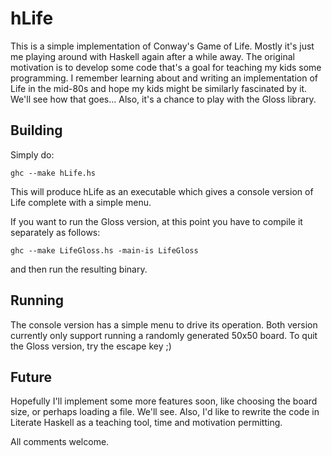 # hLife

This is a simple implementation of Conway's Game of Life. Mostly it's just me playing around with Haskell again after a while away. The original motivation is to develop some code that's a goal for teaching my kids some programming. I remember learning about and writing an implementation of Life in the mid-80s and hope my kids might be similarly fascinated by it. We'll see how that goes... Also, it's a chance to play with the Gloss library.

## Building

Simply do:

    ghc --make hLife.hs

This will produce hLife as an executable which gives a console version of Life complete with a simple menu.

If you want to run the Gloss version, at this point you have to compile it separately as follows:

    ghc --make LifeGloss.hs -main-is LifeGloss

and then run the resulting binary.

## Running

The console version has a simple menu to drive its operation. Both version currently only support running a randomly generated 50x50 board. To quit the Gloss version, try the escape key ;)

## Future

Hopefully I'll implement some more features soon, like choosing the board size, or perhaps loading a file. We'll see. Also, I'd like to rewrite the code in Literate Haskell as a teaching tool, time and motivation permitting.

All comments welcome.



